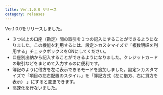 ```yaml
---
title: Ver.1.0.0 リリース
category: releases
---
```


Ver.1.0.0をリリースしました。

* ３つ以上の口座（勘定）間の取引を１つの記入にすることができるようになりました。この機能を利用するには、設定＞カスタマイズで「複数明細を利用する」チェックボックスをONにしてください。
* 口座別出納から記入することができるようになりました。クレジットカードの取引などをまとめて入力するのに便利です。
* 簿記のように借方を左に表示できるモードを追加しました。設定＞カスタマイズで「項目の左右配置のスタイル」を「簿記方式（左に借方、右に貸方を表示） 」にすると変更できます。
* 高速化を行ないました。

